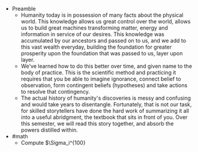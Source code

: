 - Preamble
	- Humanity today is in possession of many facts about the physical world. This knowledge allows us great control over the world, allows us to build great machines transforming matter, energy and information in service of our desires. This knowledge was accumulated by our ancestors and passed on to us, and we add to this vast wealth everyday, building the foundation for greater prosperity upon the foundation that was passed to us, layer upon layer.
	- We've learned how to do this better over time, and given name to the body of practice. This is the scientific method and practicing it requires that you be able to imagine ignorance, connect belief to observation, form contingent beliefs (hypotheses) and take actions to resolve that contingency.
	- The actual history of humanity's discoveries is messy and confusing and would take years to disentangle. Fortunately, that is not our task, for skilled storytellers have done the hard work of summarizing it all into a useful abridgment, the textbook that sits in front of you. Over this semester, we will read this story together, and absorb the powers distilled within.
- #math
	- Compute $\Sigma_i^{100}